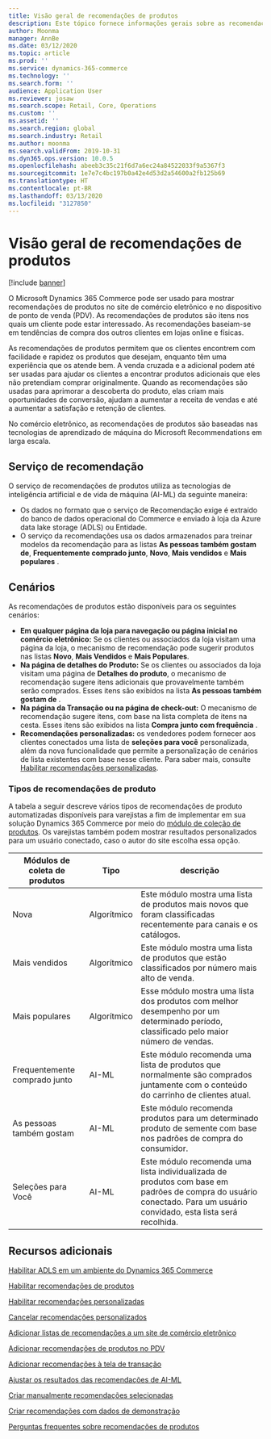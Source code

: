 ```yaml
---
title: Visão geral de recomendações de produtos
description: Este tópico fornece informações gerais sobre as recomendações do produto. As recomendações de produtos permitem que os clientes encontrem com facilidade e rapidez os produtos que desejam e até produtos que não pretendiam comprar originalmente.
author: Moonma
manager: AnnBe
ms.date: 03/12/2020
ms.topic: article
ms.prod: ''
ms.service: dynamics-365-commerce
ms.technology: ''
ms.search.form: ''
audience: Application User
ms.reviewer: josaw
ms.search.scope: Retail, Core, Operations
ms.custom: ''
ms.assetid: ''
ms.search.region: global
ms.search.industry: Retail
ms.author: moonma
ms.search.validFrom: 2019-10-31
ms.dyn365.ops.version: 10.0.5
ms.openlocfilehash: abeeb3c35c21f6d7a6ec24a84522033f9a5367f3
ms.sourcegitcommit: 1e7e7c4bc197b0a42e4d53d2a54600a2fb125b69
ms.translationtype: HT
ms.contentlocale: pt-BR
ms.lasthandoff: 03/13/2020
ms.locfileid: "3127850"
---
```

# <a name="product-recommendations-overview"></a>Visão geral de recomendações de produtos

[!include [banner](includes/banner.md)]

O Microsoft Dynamics 365 Commerce pode ser usado para mostrar recomendações de produtos no site de comércio eletrônico e no dispositivo de ponto de venda (PDV). As recomendações de produtos são itens nos quais um cliente pode estar interessado. As recomendações baseiam-se em tendências de compra dos outros clientes em lojas online e físicas.

As recomendações de produtos permitem que os clientes encontrem com facilidade e rapidez os produtos que desejam, enquanto têm uma experiência que os atende bem. A venda cruzada e a adicional podem até ser usadas para ajudar os clientes a encontrar produtos adicionais que eles não pretendiam comprar originalmente. Quando as recomendações são usadas para aprimorar a descoberta do produto, elas criam mais oportunidades de conversão, ajudam a aumentar a receita de vendas e até a aumentar a satisfação e retenção de clientes.

No comércio eletrônico, as recomendações de produtos são baseadas nas tecnologias de aprendizado de máquina do Microsoft Recommendations em larga escala.

## <a name="recommendation-service"></a>Serviço de recomendação

O serviço de recomendações de produtos utiliza as tecnologias de inteligência artificial e de vida de máquina (AI-ML) da seguinte maneira:

- Os dados no formato que o serviço de Recomendação exige é extraído do banco de dados operacional do Commerce e enviado à loja da Azure data lake storage (ADLS) ou Entidade.
- O serviço da recomendações usa os dados armazenados para treinar modelos da recomendação para as listas **As pessoas também gostam de**, **Frequentemente comprado junto**, **Novo**, **Mais vendidos** e **Mais populares** .

## <a name="scenarios"></a>Cenários

As recomendações de produtos estão disponíveis para os seguintes cenários:

- **Em qualquer página da loja para navegação ou página inicial no comércio eletrônico:** Se os clientes ou associados da loja visitam uma página da loja, o mecanismo de recomendação pode sugerir produtos nas listas **Novo**, **Mais Vendidos** e **Mais Populares**.
- **Na página de detalhes do Produto:** Se os clientes ou associados da loja visitam uma página de **Detalhes do produto**, o mecanismo de recomendação sugere itens adicionais que provavelmente também serão comprados. Esses itens são exibidos na lista **As pessoas também gostam de** .
- **Na página da Transação ou na página de check-out:** O mecanismo de recomendação sugere itens, com base na lista completa de itens na cesta. Esses itens são exibidos na lista **Compra junto com frequência** .
- **Recomendações personalizadas:** os vendedores podem fornecer aos clientes conectados uma lista de **seleções para você** personalizada, além da nova funcionalidade que permite a personalização de cenários de lista existentes com base nesse cliente. Para saber mais, consulte [Habilitar recomendações personalizadas](personalized-recommendations.md).

### <a name="types-of-product-recommendations"></a>Tipos de recomendações de produto

A tabela a seguir descreve vários tipos de recomendações de produto automatizadas disponíveis para varejistas a fim de implementar em sua solução Dynamics 365 Commerce por meio do [módulo de coleção de produtos](product-collection-module-overview.md). Os varejistas também podem mostrar resultados personalizados para um usuário conectado, caso o autor do site escolha essa opção.

| Módulos de coleta de produtos  | Tipo | descrição |
|----------------------------|------|-------------|
| Nova                        | Algorítmico | Este módulo mostra uma lista de produtos mais novos que foram classificadas recentemente para canais e os catálogos. |
| Mais vendidos               | Algorítmico | Este módulo mostra uma lista de produtos que estão classificados por número mais alto de venda. |
| Mais populares                   | Algorítmico | Esse módulo mostra uma lista dos produtos com melhor desempenho por um determinado período, classificado pelo maior número de vendas.  |
| Frequentemente comprado junto | AI-ML | Este módulo recomenda uma lista de produtos que normalmente são comprados juntamente com o conteúdo do carrinho de clientes atual. |
| As pessoas também gostam           | AI-ML | Este módulo recomenda produtos para um determinado produto de semente com base nos padrões de compra do consumidor. |
| Seleções para Você              | AI-ML | Este módulo recomenda uma lista individualizada de produtos com base em padrões de compra do usuário conectado. Para um usuário convidado, esta lista será recolhida. |

## <a name="additional-resources"></a>Recursos adicionais

[Habilitar ADLS em um ambiente do Dynamics 365 Commerce](enable-adls-environment.md)

[Habilitar recomendações de produtos](enable-product-recommendations.md)

[Habilitar recomendações personalizadas](personalized-recommendations.md)

[Cancelar recomendações personalizados](personalization-gdpr.md)

[Adicionar listas de recomendações a um site de comércio eletrônico](add-reco-list-to-page.md)

[Adicionar recomendações de produtos no PDV](product.md)

[Adicionar recomendações à tela de transação](add-recommendations-control-pos-screen.md)

[Ajustar os resultados das recomendações de AI-ML](modify-product-recommendation-results.md)

[Criar manualmente recomendações selecionadas](create-editorial-recommendation-lists.md)

[Criar recomendações com dados de demonstração](product-recommendations-demo-data.md)

[Perguntas frequentes sobre recomendações de produtos](faq-recommendations.md)
